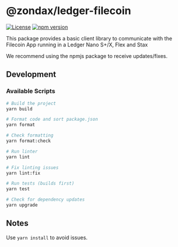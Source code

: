# @zondax/ledger-filecoin

[![License](https://img.shields.io/badge/License-Apache%202.0-blue.svg)](https://opensource.org/licenses/Apache-2.0)
[![npm version](https://badge.fury.io/js/%40zondax%2Fledger-filecoin.svg)](https://badge.fury.io/js/%40zondax%2Fledger-filecoin)

This package provides a basic client library to communicate with the Filecoin App running in a Ledger Nano S+/X, Flex and Stax

We recommend using the npmjs package to receive updates/fixes.

## Development

### Available Scripts

```bash
# Build the project
yarn build

# Format code and sort package.json
yarn format

# Check formatting
yarn format:check

# Run linter
yarn lint

# Fix linting issues
yarn lint:fix

# Run tests (builds first)
yarn test

# Check for dependency updates
yarn upgrade
```

## Notes

Use `yarn install` to avoid issues.
